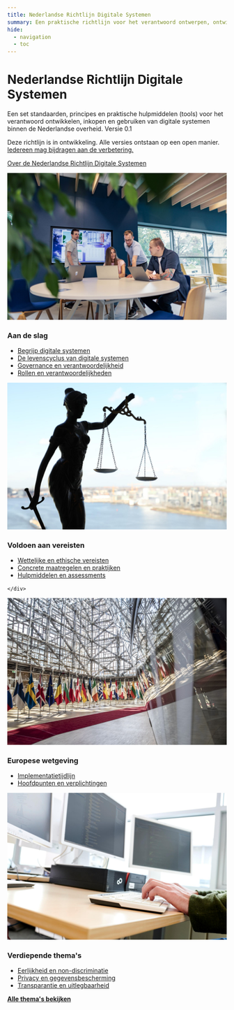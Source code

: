 ```yaml
---
title: Nederlandse Richtlijn Digitale Systemen
summary: Een praktische richtlijn voor het verantwoord ontwerpen, ontwikkelen en implementeren van digitale systemen binnen de Nederlandse overheid.
hide:
  - navigation
  - toc
---
```


# Nederlandse Richtlijn Digitale Systemen

<div class="header-container">
    <div class="subheader">Een set standaarden, principes en praktische hulpmiddelen (tools) voor het verantwoord ontwikkelen, inkopen en gebruiken van digitale systemen binnen de Nederlandse overheid.
    <span class="version-container">
      <span class="version-label">Versie 0.1</span>
      <div class="hover-info">
        <p>Deze richtlijn is in ontwikkeling. Alle versies ontstaan op een open manier. <a href="Over-NRDS/CONTRIBUTING/">Iedereen mag bijdragen aan de verbetering.</a></p>
      </div>
    </span>
    </div>
</div>

<a href="Over-NRDS/" class="button md-button--secondary">Over de Nederlandse Richtlijn Digitale Systemen</a>

<div class="float-container">

 <div class="float-child styled-list">
    <img src="afbeeldingen/rollen.jpg" alt="Teams en rollen" class="block-image">
    <div class="float-box">
    <h3><b>Aan de slag</b></h3>
    <ul>
      <li><a href="Over-NRDS/digitale-systemen/">Begrijp digitale systemen</a></li>
      <li><a href="levenscyclus/">De levenscyclus van digitale systemen</a></li>
      <li><a href="onderwerpen/governance/">Governance en verantwoordelijkheid</a></li>
      <li><a href="rollen/">Rollen en verantwoordelijkheden</a></li>
    </ul>

  </div>
  </div>

  <div class="float-child styled-list">
    <img src="afbeeldingen/wetten-en-regels.jpg" alt="Wetgeving en compliance" class="block-image">
    <div class="float-box">
    <h3><b>Voldoen aan vereisten</b></h3>
    <ul>
      <li><a href="voldoen-aan-wetten-en-regels/vereisten/">Wettelijke en ethische vereisten</a></li>
      <li><a href="voldoen-aan-wetten-en-regels/maatregelen/">Concrete maatregelen en praktijken</a></li>
      <li><a href="voldoen-aan-wetten-en-regels/hulpmiddelen/">Hulpmiddelen en assessments</a></li>
    </ul>

    </div>

  </div>

 <div class="float-child styled-list">
    <img src="afbeeldingen/eu.jpeg" alt="Europese regelgeving" class="block-image">
    <div class="float-box">
    <h3><b>Europese wetgeving</b></h3>
    <ul>
      <li><a href="voldoen-aan-wetten-en-regels/tijdlijn/">Implementatietijdlijn</a></li>
      <li><a href="voldoen-aan-wetten-en-regels/europa/">Hoofdpunten en verplichtingen</a></li>
    </ul>

  </div>
  </div>

  <div class="float-child styled-list">
    <img src="afbeeldingen/onderwerpen.jpg" alt="Thematische onderwerpen" class="block-image">
    <div class="float-box">
    <h3><b>Verdiepende thema's</b></h3>
    <ul>
      <li><a href="onderwerpen/bias-en-non-discriminatie/">Eerlijkheid en non-discriminatie</a></li>
      <li><a href="onderwerpen/privacy-en-gegevensbescherming/">Privacy en gegevensbescherming</a></li>
      <li><a href="onderwerpen/transparantie/">Transparantie en uitlegbaarheid</a></li>
    </ul>
    <a href="onderwerpen/" class="show-more"><b>Alle thema's bekijken</b></a>

  </div>
  </div>

</div>
